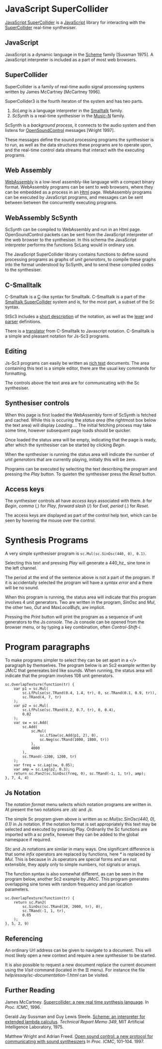 # JavaScript SuperCollider

[JavaScript SuperCollider](https://rd.slavepianos.org/t/jssc3) is a [JavaScript](https://developer.mozilla.org/en-US/docs/Web/JavaScript) library for interacting with the [SuperCollider](http://audiosynth.com/) real-time synthesiser.

## JavaScript

JavaScript is a dynamic language in the [Scheme](https://www.scheme.com/tspl4/) family [Sussman 1975].  A JavaScript interpreter is included as a part of most web browsers.

## SuperCollider

SuperCollider is a family of real-time audio signal processing systems written by James McCartney [McCartney 1996].

SuperCollider3 is the fourth iteraton of the system and has two parts.

1. _ScLang_ is a language interpreter in the [Smalltalk](http://archive.org/details/byte-magazine-1981-08/) family.
2. _ScSynth_ is a real-time synthesiser in the [Music-N](https://doi.org/10.2307/3679463) family.

ScSynth is a _background process_, it connects to the audio system and then listens for [OpenSoundControl](https://opensoundcontrol.stanford.edu/) messages [Wright 1997].

These messages define the sound processing programs the synthesiser is to run, as well as the data structures these programs are to operate upon, and the real-time control data streams that interact with the executing programs.

## Web Assembly

[WebAssembly](https://webassembly.org/) is a low-level assembly-like language with a compact binary format.  WebAssembly programs can be sent to web browsers, where they can be embedded as a process in an [Html](https://developer.mozilla.org/en-US/docs/Web/HTML) page.  WebAssembly programs can be executed by JavaScript programs, and messages can be sent between between the concurrently executing programs.

## WebAssembly ScSynth

ScSynth can be compiled to WebAssembly and run in an Html page.  OpenSoundControl packets can be sent from the JavaScript interpreter of the web browser to the synthesiser.  In this schema the JavaScript interpreter performs the functions ScLang would in ordinary use.

The JavaScript SuperCollider library contains functions to define sound processing programs as graphs of _unit generators_, to compile these graphs into the format understood by ScSynth, and to send these compiled codes to the synthesiser.

## C-Smalltalk

C-Smalltalk is a [C](http://csapp.cs.cmu.edu/3e/docs/chistory.html)-like syntax for Smalltalk.  C-Smalltalk is a part of the [Smalltalk SuperCollider](https://rohandrape.net/?t=stsc3) system and is, for the most part, a subset of the Sc syntax.

StSc3 includes a [short description](https://rohandrape.net/?t=stsc3&e=md/c-smalltalk.md) of the notation, as well as the [lexer](https://gitlab.com/rd--/stsc3/-/blob/master/Language/Smalltalk/SuperCollider/Lexer.x) and [parser](https://gitlab.com/rd--/stsc3/-/blob/master/Language/Smalltalk/SuperCollider/Parser.y) definitions.

There is a [translator](https://rohandrape.net/pub/stsc3/html/stsc3.html) from C-Smalltalk to Javascript notation.  C-Smalltalk is a simple and pleasant notation for Js-Sc3 programs.

## Editing

Js-Sc3 programs can easily be written as [rich text](http://www.bitsavers.org/pdf/xerox/alto/BravoCourse.pdf) documents.  The area containing this text is a simple editor, there are the usual key commands for formatting.

The controls above the text area are for communicating with the Sc synthesiser.

<!--

The Html representation of the current state of the text can be copied to the system clipboard using the _Copy_ button, from where it can be pasted into a file.

## Local storage

Texts can also be stored in the _local storage_ area of the web browser using the _Save_ button.  This prompts for a name to be associated with the text, suggesting the current date and time as a default.  The _User_ menu will list all of the stored user programs, and these can be recalled by selecting them.

Note that in this simple system recalling a saved text _replaces_ the existing text, which is deleted and cannot be recovered.

-->

## Synthesiser controls

When this page is first loaded the WebAssembly form of ScSynth is fetched and cached.  While this is occuring the _status area_ (the rightmost box below the text area) will display _Loading..._.  The initial fetching process may take some time, however subsequent page loads should be quicker.

Once loaded the status area will be empty, indicating that the page is ready, after which the synthesiser can be started by clicking _Begin_.

When the synthesiser is running the status area will indicate the number of _unit generators_ that are currently playing, initially this will be zero.

Programs can be executed by selecting the text describing the program and pressing the _Play_ button.  To quieten the synthesiser press the _Reset_ button.

## Access keys

The synthesiser controls all have _access keys_ associated with them.
_b_ for _Begin_, _comma_ (,) for _Play_, _forward slash_ (/) for _Eval_, _period_ (.) for _Reset_.

The access keys are displayed as part of the control help text, which can be seen by hovering the mouse over the control.

# Synthesis Programs

A very simple synthesiser program is `sc.Mul(sc.SinOsc(440, 0), 0.1)`.

Selecting this text and pressing _Play_ will generate a 440_hz_ sine tone in the left channel.

The period at the end of the sentence above is not a part of the program.  If it is accidentally selected the program will have a _syntax error_ and a there will be no sound.

When this program is running, the status area will indicate that this program involves 4 unit generators.  Two are written in the program, _SinOsc_ and _Mul_, the other two, _Out_ and _MaxLocalBufs_, are implicit.

Pressing the _Print_ button will print the program as a sequence of unit generators to the Js _console_.  The Js console can be opened from the browser menu, or by typing a key combination, often _Control-Shift-i_.

# Program paragraphs

To make programs simpler to select they can be set apart in a _</>_  paragraph by themselves.  The program below is an Sc2 example written by JMcC that genereates bird like sounds.  When running, the status area will indicate that the program involves 108 unit generators.

```
sc.OverlapTexture(function(tr) {
	var p1 = sc.Mul(
		sc.LfPulse(sc.TRand(0.4, 1.4, tr), 0, sc.TRand(0.1, 0.9, tr)),
		sc.TRand(4, 7, tr)
	);
	var p2 = sc.Mul(
		sc.LfPulse(sc.TRand(0.2, 0.7, tr), 0, 0.4),
		0.02
	);
	var sw = sc.Add(
		sc.Add(
			sc.Mul(
				sc.LfSaw(sc.Add(p1, 2), 0),
				sc.Neg(sc.TRand(1000, 1800, tr))
			),
			4000
		),
		sc.TRand(-1200, 1200, tr)
	);
	var freq = sc.Lag(sw, 0.05);
	var amp = sc.Lag(p2, 0.3);
	return sc.Pan2(sc.SinOsc(freq, 0), sc.TRand(-1, 1, tr), amp);
}, 7, 4, 4)
```

## Js Notation

The _notation format_ menu selects which notation programs are written in.  At present the two notations are _.stc_ and _.js_.

The simple Sc program given above is written as _sc.Mul(sc.SinOsc(440, 0), 0.1)_  in Js notation.  If the notation format is set appropriately this text may be selected and executed by pressing Play.  Ordinarily the Sc functions are imported with a _sc_ prefix, however they can be added to the global namespace if required.

Stc and Js notations are similar in many ways.  One significant difference is that some _infix_ operators are replaced by functions, here _*_ is replaced by _Mul_.  This is because in Js operators are special forms and are not extensible, they apply only to simple numbers, not signals or arrays.

The function syntax is also somewhat different, as can be seen in the program below, another Sc2 example by JMcC.  This program generates overlapping sine tones with random frequency and pan location parameters.

~~~~
sc.OverlapTexture(function(tr) {
	return sc.Pan2(
		sc.SinOsc(sc.TRand(20, 2000, tr), 0),
		sc.TRand(-1, 1, tr),
		0.05
	);
}, 5, 2, 9)
~~~~

## Referencing

An ordinary Url address can be given to navigate to a document.  This will most likely open a new context and require a new synthesiser to be started.

It is also possible to request a new document replace the current document using the _Visit_ command (located in the ☰ menu).  For instance the file _help/essay/sc-documentation-1.html_ can be visited.

## Further Reading

James McCartney.
[Supercollider: a new real time synthesis language](http://hdl.handle.net/2027/spo.bbp2372.1996.078).
In _Proc. ICMC_, 1996.

Gerald Jay Sussman and Guy Lewis Steele.
[Scheme: an interpreter for extended lambda calculus](https://dspace.mit.edu/handle/1721.1/5794).
_Technical Report Memo 349_, MIT Artificial Intelligence Laboratory, 1975.

Matthew Wright and Adrian Freed.
[Open sound control: a new protocol for communicating with sound synthesizers](http://hdl.handle.net/2027/spo.bbp2372.1997.033)
In _Proc. ICMC_, 101–104. 1997.

